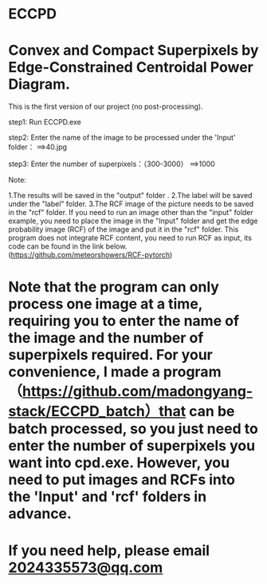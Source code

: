 # ECCPD
# Convex and Compact Superpixels by Edge-Constrained Centroidal Power Diagram.

This is the first version of our project (no post-processing). 

step1:
Run ECCPD.exe 


step2:
Enter the name of the image to be processed under the 'Input' folder：
==>40.jpg


step3:
Enter the number of superpixels：（300-3000）
==>1000



Note:


1.The results will be saved in the "output" folder .
2.The label will be saved under the "label" folder. 
3.The RCF image of the picture needs to be saved in the "rcf" folder. 
If you need to run an image other than the "input" folder example, you need to place the image in the "Input" folder and get the edge probability image (RCF) 
of the image and put it in the "rcf" folder. This program does not integrate RCF content, you need to run RCF as input, its code can be found in the link below. 
 (https://github.com/meteorshowers/RCF-pytorch)

# Note that the program can only process one image at a time, requiring you to enter the name of the image and the number of superpixels required. For your convenience, I made a program （https://github.com/madongyang-stack/ECCPD_batch）that can be batch processed, so you just need to enter the number of superpixels you want into cpd.exe. However, you need to put images and RCFs into the 'Input' and 'rcf' folders in advance.  
# If you need help, please email 2024335573@qq.com

